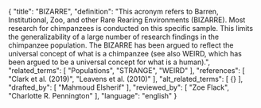 {
  "title": "BIZARRE",
  "definition": "This acronym refers to Barren, Institutional, Zoo, and other Rare Rearing Environments (BIZARRE). Most research for chimpanzees is conducted on this specific sample. This limits the generalizability of a large number of research findings in the chimpanzee population. The BIZARRE has been argued to reflect the universal concept of what is a chimpanzee (see also WEIRD, which has been argued to be a universal concept for what is a human).",
  "related_terms": [
    "Populations",
    "STRANGE",
    "WEIRD"
  ],
  "references": [
    "Clark et al. (2019)",
    "Leavens et al. (2010)"
  ],
  "alt_related_terms": [
    {}
  ],
  "drafted_by": [
    "Mahmoud Elsherif"
  ],
  "reviewed_by": [
    "Zoe Flack",
    "Charlotte R. Pennington"
  ],
  "language": "english"
}
